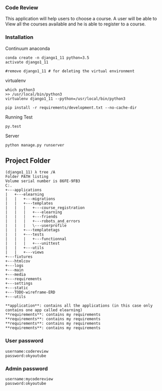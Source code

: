 ### Code Review
This application will help users to choose a course. A user will be able to View all the courses available and he is able to register to a course. 

### Installation

Continuum anaconda
```shell
conda create -n django1_11 python=3.5
activate django1_11

#remove django1_11 # for deleting the virtual environment
```
virtualenv 
```
which python3
>> /usr/local/bin/python3
virtualenv django1_11 --python=/usr/local/bin/python3
````
```
pip install -r requirements/development.txt --no-cache-dir
```

Running Test
```
py.test
```

Server
```
python manage.py runserver
```

## Project Folder
```
(django1_11) λ tree /A
Folder PATH listing
Volume serial number is 86FE-9FB3
C:.
+---applications
|   +---elearning
|   |   +---migrations
|   |   +---templates
|   |   |   +---course_registration
|   |   |   +---elearning
|   |   |   +---friends
|   |   |   +---robots_and_errors
|   |   |   \---userprofile
|   |   +---templatetags
|   |   +---tests
|   |   |   +---functionnal
|   |   |   +---unittest
|   |   +---utils
|   |   +---views
+---fixtures
+---htmlcov
+---logs
+---main
+---media
+---requirements
+---settings
+---static
+---TODO-wireframe-ERD
+---utils
```
	**application**: contains all the applications (in this case only contains one app called elearning)
	**requirements**: contains my requirements
	**requirements**: contains my requirements
	**requirements**: contains my requirements
	**requirements**: contains my requirements


### User password
```
username:codereview
password:okyoutube
````

### Admin password
```
username:mycodereview
password:okyoutube
```
